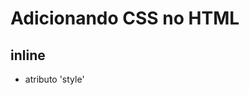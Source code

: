 # Adicionando CSS no HTML

## inline
* atributo 'style'

## <style>
* tag html que irá conter o CSS

## <link>
* arquivo css externo

## @import
* arquivo css externo
